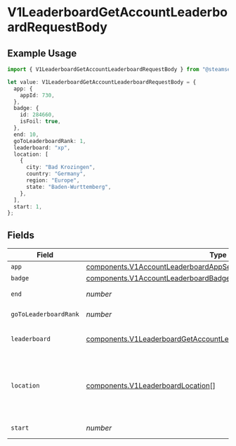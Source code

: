 # V1LeaderboardGetAccountLeaderboardRequestBody

## Example Usage

```typescript
import { V1LeaderboardGetAccountLeaderboardRequestBody } from "@steamsets/client-ts/models/components";

let value: V1LeaderboardGetAccountLeaderboardRequestBody = {
  app: {
    appId: 730,
  },
  badge: {
    id: 284660,
    isFoil: true,
  },
  end: 10,
  goToLeaderboardRank: 1,
  leaderboard: "xp",
  location: [
    {
      city: "Bad Krozingen",
      country: "Germany",
      region: "Europe",
      state: "Baden-Wurttemberg",
    },
  ],
  start: 1,
};
```

## Fields

| Field                                                                                                                                                      | Type                                                                                                                                                       | Required                                                                                                                                                   | Description                                                                                                                                                | Example                                                                                                                                                    |
| ---------------------------------------------------------------------------------------------------------------------------------------------------------- | ---------------------------------------------------------------------------------------------------------------------------------------------------------- | ---------------------------------------------------------------------------------------------------------------------------------------------------------- | ---------------------------------------------------------------------------------------------------------------------------------------------------------- | ---------------------------------------------------------------------------------------------------------------------------------------------------------- |
| `app`                                                                                                                                                      | [components.V1AccountLeaderboardAppSearch](../../models/components/v1accountleaderboardappsearch.md)                                                       | :heavy_minus_sign:                                                                                                                                         | N/A                                                                                                                                                        |                                                                                                                                                            |
| `badge`                                                                                                                                                    | [components.V1AccountLeaderboardBadgeSearch](../../models/components/v1accountleaderboardbadgesearch.md)                                                   | :heavy_minus_sign:                                                                                                                                         | N/A                                                                                                                                                        |                                                                                                                                                            |
| `end`                                                                                                                                                      | *number*                                                                                                                                                   | :heavy_minus_sign:                                                                                                                                         | The end index                                                                                                                                              | 10                                                                                                                                                         |
| `goToLeaderboardRank`                                                                                                                                      | *number*                                                                                                                                                   | :heavy_minus_sign:                                                                                                                                         | The rank to go to                                                                                                                                          | 1                                                                                                                                                          |
| `leaderboard`                                                                                                                                              | [components.V1LeaderboardGetAccountLeaderboardRequestBodyLeaderboard](../../models/components/v1leaderboardgetaccountleaderboardrequestbodyleaderboard.md) | :heavy_check_mark:                                                                                                                                         | The leaderboard to get                                                                                                                                     | xp                                                                                                                                                         |
| `location`                                                                                                                                                 | [components.V1LeaderboardLocation](../../models/components/v1leaderboardlocation.md)[]                                                                     | :heavy_minus_sign:                                                                                                                                         | The location(s)to get the leaderboard for, otherwise global                                                                                                |                                                                                                                                                            |
| `start`                                                                                                                                                    | *number*                                                                                                                                                   | :heavy_minus_sign:                                                                                                                                         | The start index                                                                                                                                            | 1                                                                                                                                                          |